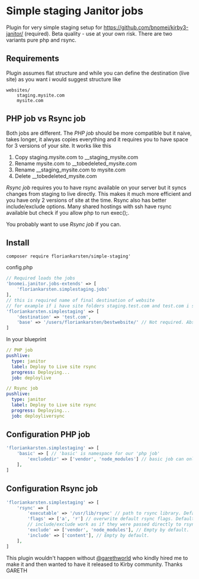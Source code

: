 # Simple staging Janitor jobs
Plugin for very simple staging setup for https://github.com/bnomei/kirby3-janitor/ (required). Beta quality - use at your own risk.
There are two variants pure php and rsync.

## Requirements
Plugin assumes flat structure and while you can define the destination (live site) as you want i would suggest structure like
```
websites/
	staging.mysite.com
	mysite.com
```
## PHP job vs Rsync job
Both jobs are different.
The *PHP job* should be more compatible but it naive, takes longer, it alwyas copies everything and it requires you to have space for 3 versions of your site. It works like this
1. Copy staging.mysite.com to __staging_mysite.com
2. Rename mysite.com to __tobedeleted_mysite.com
3. Rename __staging_mysite.com to mysite.com
4. Delete __tobedeleted_mysite.com

*Rsync job* requires you to have rsync available on your server but it syncs changes from staging to live directly. This makes it much more efficient and you have only 2 versions of site at the time. Rsync also has better include/exclude options. Many shared hostings with ssh have rsync available but check if you allow php to run exec();.

You probably want to use *Rsync job* if you can.

## Install
```composer require floriankarsten/simple-staging'```

config.php
```php
// Required loads the jobs
'bnomei.janitor.jobs-extends' => [
	'floriankarsten.simplestaging.jobs'
],
// this is required name of final destination of website
// for example if i have site folders staging.test.com and test.com i set test.com as destination
'floriankarsten.simplestaging' => [
	'destination' => 'test.com',
	'base' => '/users/floriankarsten/bestwebsite/' // Not required. Absolute path to base of our website. By default its parent of index/public folder which is what you probably want.
]
```

In your blueprint
```yaml
// PHP job
pushlive:
  type: janitor
  label: Deploy to Live site rsync
  progress: Deploying...
  job: deploylive

// Rsync job
pushlive:
  type: janitor
  label: Deploy to Live site rsync
  progress: Deploying...
  job: deployliversync
```


## Configuration PHP job
```php
'floriankarsten.simplestaging' => [
	'basic' => [ // 'basic' is namespace for our 'php job'
		'excludedir' => ['vendor', 'node_modules'] // basic job can only exclude directories. Empty by default.
	],
]
```

## Configuration Rsync job
```php
'floriankarsten.simplestaging' => [
	'rsync' => [
		'executable' => '/usr/lib/rsync' // path to rsync library. Default 'rsync'
		'flags' => ['a', 'r'] // overwrite default rsync flags. Default ['a', 'r']
		// include/exclude work as if they were passed directly to rsync (so things like *.jpg etc.). If you use only include without exclude we assume and exclude '*'
		'exclude' => ['vendor', 'node_modules'], // Empty by default.
		'include' => ['content'], // Empty by default.
	],
]
```




This plugin wouldn't happen without [@garethworld](https://github.com/garethworld) who kindly hired me to make it and then wanted to have it released to Kirby community. Thanks GARETH
